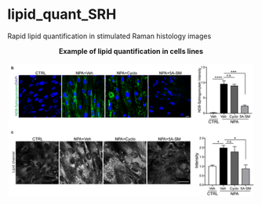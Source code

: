 # lipid_quant_SRH
Rapid lipid quantification in stimulated Raman histology images 


<p align="center">
  <b>Example of lipid quantification in cells lines</b><br><br>
  <img src="/results_example.png"width="500">
</p>


